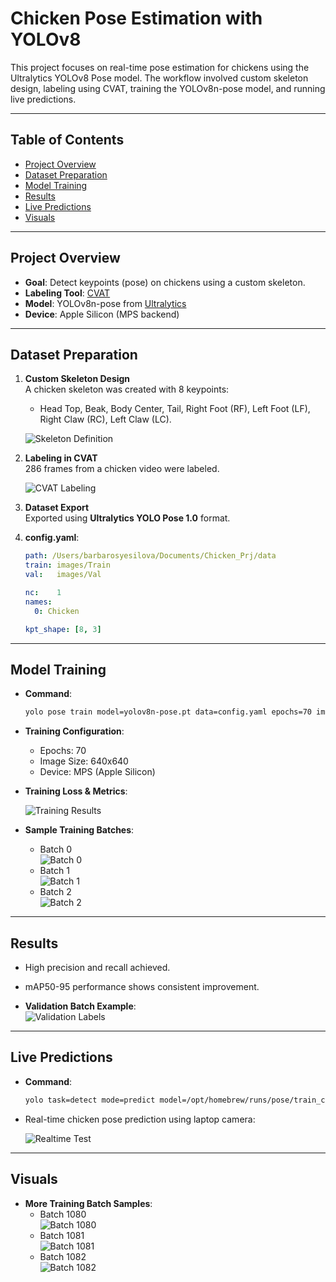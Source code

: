 # Chicken Pose Estimation with YOLOv8

This project focuses on real-time pose estimation for chickens using the Ultralytics YOLOv8 Pose model. The workflow involved custom skeleton design, labeling using CVAT, training the YOLOv8n-pose model, and running live predictions.

---

## Table of Contents
- [Project Overview](#project-overview)
- [Dataset Preparation](#dataset-preparation)
- [Model Training](#model-training)
- [Results](#results)
- [Live Predictions](#live-predictions)
- [Visuals](#visuals)

---

## Project Overview

- **Goal**: Detect keypoints (pose) on chickens using a custom skeleton.
- **Labeling Tool**: [CVAT](https://cvat.org/)
- **Model**: YOLOv8n-pose from [Ultralytics](https://github.com/ultralytics/ultralytics)
- **Device**: Apple Silicon (MPS backend)

---

## Dataset Preparation

1. **Custom Skeleton Design**  
   A chicken skeleton was created with 8 keypoints:
   - Head Top, Beak, Body Center, Tail, Right Foot (RF), Left Foot (LF), Right Claw (RC), Left Claw (LC).

   ![Skeleton Definition](images/Cvat_Skeleton.png)

2. **Labeling in CVAT**  
   286 frames from a chicken video were labeled.

   ![CVAT Labeling](images/Cvat_labelling.png)

3. **Dataset Export**  
   Exported using **Ultralytics YOLO Pose 1.0** format.

4. **config.yaml**:
   ```yaml
   path: /Users/barbarosyesilova/Documents/Chicken_Prj/data
   train: images/Train
   val:   images/Val

   nc:    1
   names:
     0: Chicken

   kpt_shape: [8, 3]
   ```

---

## Model Training

- **Command**:
  ```bash
  yolo pose train model=yolov8n-pose.pt data=config.yaml epochs=70 imgsz=640 device=mps name=train_chicken
  ```

- **Training Configuration**:
  - Epochs: 70
  - Image Size: 640x640
  - Device: MPS (Apple Silicon)

- **Training Loss & Metrics**:

  ![Training Results](images/results.png)

- **Sample Training Batches**:
  - Batch 0  
    ![Batch 0](images/train_batch0.jpeg)
  - Batch 1  
    ![Batch 1](images/train_batch1.jpeg)
  - Batch 2  
    ![Batch 2](images/train_batch2.jpeg)

---

## Results

- High precision and recall achieved.
- mAP50-95 performance shows consistent improvement.

- **Validation Batch Example**:  
  ![Validation Labels](images/val_batch0_labels.jpeg)

---

## Live Predictions

- **Command**:
  ```bash
  yolo task=detect mode=predict model=/opt/homebrew/runs/pose/train_chicken3/weights/best.pt source=0 show=true device=mps
  ```

- Real-time chicken pose prediction using laptop camera:

  ![Realtime Test](images/Realtime_Test_model.png)

---

## Visuals

- **More Training Batch Samples**:
  - Batch 1080  
    ![Batch 1080](images/train_batch1080.jpeg)
  - Batch 1081  
    ![Batch 1081](images/train_batch1081.jpeg)
  - Batch 1082  
    ![Batch 1082](images/train_batch1082.jpeg)

